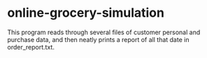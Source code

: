 # online-grocery-simulation
This program reads through several files of customer personal and purchase data, and then neatly prints a report of all that date in order_report.txt. 
